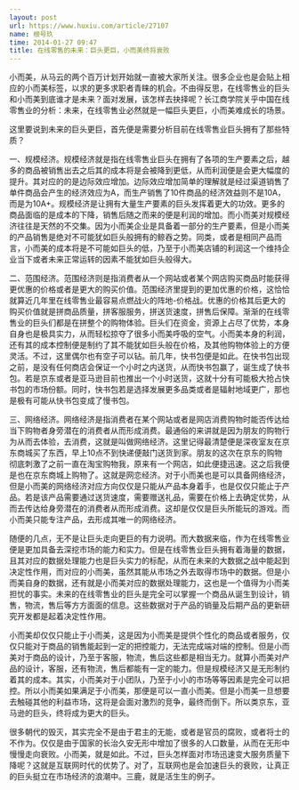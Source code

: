 ```yaml
---
layout: post
url: https://www.huxiu.com/article/27107
name: 根号玖
time: 2014-01-27 09:47
title: 在线零售的未来：巨头更巨，小而美终将衰败
---
```

小而美，从马云的两个百万计划开始就一直被大家所关注。很多企业也是会贴上相应的小而美标签，以求的更多求职者青睐的机会。不由得反思，在线零售业的巨头和小而美到底谁才是未来？面对发展，该怎样去抉择呢？长江商学院关乎中国在线零售业的分析：未来，在线零售业必然就是一幅巨头更巨，小而美难成长的场景。

这里要说到未来的巨头更巨，首先便是需要分析目前在线零售业巨头拥有了那些特质？

一、规模经济。规模经济就是指在线零售业巨头在拥有了各项的生产要素之后，越多的商品被销售出去之后其的成本将是会被降到更低，从而利润便是会更大幅度的提升。其对应的的是边际效应增加。边际效应增加简单的理解就是经过渠道销售了单件商品会产生的经济效应为A，而生产销售了10件商品的经济效益则不是10A，而是为10A+。规模经济是让拥有大量生产要素的巨头发挥着更大的功效。更多的商品面临的是成本的下降，销售后随之而来的便是利润的增加。而小而美对规模经济往往是天然的不交集。因为小而美企业是具备着一部分的生产要素，但是小而美的产品销售是绝对不可能犹如巨头般拥有的鲸吞之势。同类，或者是相同产品而言，小而美的成本将是不可能如巨头的低，乃至于小而美店铺的利润这一个维持企业当下或者未来正常运转的因素不能犹如巨头般得大。

二、范围经济。范围经济则是指消费者从一个网站或者某个网店购买商品时能获得更优惠的价格或者是更大的购买价值。范围经济里提到的更加优惠的价格，这恰恰就算近几年里在线零售业最容易点燃战火的阵地-价格战。优惠的价格其后更大的购买价值就是拼商品质量，拼客服服务，拼送货速度，拼售后保障。渐渐的在线零售业的巨头们都是在拼整个的购物体验。巨头们在资金，资源上占尽了优势，本身自身也是极具实力，从而轻松掠夺了很多小而美呼吸的空气。小而美本身的利润，还有其的成本控制便是制约了其不能犹如巨头般在价格，及其他购物体验上的方便灵活。不过，这里偶尔也有空子可以钻。前几年，快书包便是如此。在快书包出现之前，是没有任何商店会保证一个小时之内送货，从而快书包赢了，诞生成了快书包。若是京东或者是亚马逊目前也推出一个小时送货，这就十分有可能极大抢占快书包的市场份额。同时，快书包若是选择发展更多品类或者是辐射地域更广，那也是极有可能从快书包变成了慢书包。

三、网络经济。网络经济是指消费者在某个网站或者是网店消费购物时能否传达给当下购物者身旁潜在的消费者从而形成消费。最通俗的来讲就是因为朋友的购物行为从而去体验，去消费，这就是叫做网络经济。这里记得最清楚便是深夜室友在京东商城买了东西，早上10点不到快递便敲门送货到家。朋友的这次在京东的购物彻底刺激了之前一直在淘宝购物我，原来有一个网店，如此便捷迅速。这之后我便是也在京东商城上购物了。这就是网恋经济。对于小而美也是可以具备网络经济，但是小而美的网络经济对应方向仅仅是只能从产品本身着手，也是仅仅只能止于产品。若是该产品需要通过送货速度，需要赠送礼品，需要在价格上去确定优势，从而去传达给身旁潜在的消费者从而形成消费。这却是仅仅是巨头所能玩的游戏。而小而美只能专注产品，去形成其唯一的网络经济。

随便的几点，无不是让巨头走向更巨的有力说明。而大数据来临，作为在线零售业便是更加具备去深挖市场的能力和实力。但是在线零售业巨头拥有着海量的数据，且其对应的数据处理能力也是巨头实力的标配，从而在未来的大数据之战中能起到决定性作用，而对应的小而美，虽然其能从市场之外去取得市场中的数据。但是小而美自身的数据，还有就是小而美对应的数据处理能力，这也是一个值得为小而美担忧的事实。未来的在线零售业的巨头是完全可以掌握一个商品从诞生到设计，销售，物流，售后等方方面面的信息。这些数据对于产品的销量及后期产品的更新研究开发都是起着决定性作用。

小而美却仅仅只能止于小而美，这是因为小而美是提供个性化的商品或者服务，仅仅只能对于商品的销售能起到一定的把控能力，无法完成端对端的控制。但是小而美对于商品的设计，乃至于客服，物流，售后这些都是相当无力。就算小而美对产品的设计，客服，还有物流，售后都能有一定的能力。但是规模经济又是无形制约着其的成本。其实，小而美对于小团队，乃至于小小的市场等等因素是完全可以把控。所以小而美如果满足于小而美，那便是可以一直小而美。但是小而美一旦想要去触碰其他的利益市场，这将是会面对激烈的竞争，最终而倒下。所以类京东，亚马逊的巨头，终将成为更大的巨头。

很多朝代的毁灭，其实完全不是由于君主的无能，或者是官员的腐败，或者将士的不作为。仅仅是由于国家的长治久安无形中增加了很多的人口数量，从而在无形中慢慢走向衰败。小而美，就是如此。不过，巨头怎样面对市场迅速变大服务质量下降呢？这就是互联网时代的优势了。对了，互联网也是会加速巨头的衰败，让真正的巨头挺立在市场经济的浪潮中。三鹿，就是活生生的例子。

